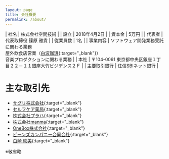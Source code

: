 ```yaml
---
layout: page
title: 会社概要
permalink: /about/
---
```


| 社名 | 株式会社空間技術 |
| 設立 | 2018年4月2日 |
| 資本金 | 5万円 |
| 代表者 | 代表取締役 篠原 雅貴 |
| 従業員数 | 1名 |
| 事業内容 | ソフトウェア開発業務受託に関わる業務<br>屋外飲食店営業（[白波珈琲](https://www.instagram.com/siranamicoffee/){:target="_blank"}）<br>音楽プロダクションに関わる業務 |
| 本社 | 〒104-0061 東京都中央区銀座１丁目２２－１１銀座大竹ビジデンス２Ｆ |
| 主要取引銀行 | 住信SBIネット銀行 |

# 主な取引先

- [サグリ株式会社](https://sagri.tokyo/){:target="_blank"}
- [セルフケア薬局](https://selfcare-sdc.com/){:target="_blank"}
- [株式会社プラハ](https://www.praha-inc.com/){:target="_blank"}
- [株式会社manma](https://manma.co/){:target="_blank"}
- [OneBox株式会社](http://1-box.co.jp/){:target="_blank"}
- [ビーンズカンパニー合同会社](http://www.beanscompany.net/){:target="_blank"}
- [白崎 映美](http://emishirasaki.com/){:target="_blank"}

※敬省略
